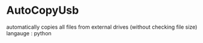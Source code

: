 # AutoCopyUsb
automatically copies all files from external drives (without checking file size)
langauge : python
